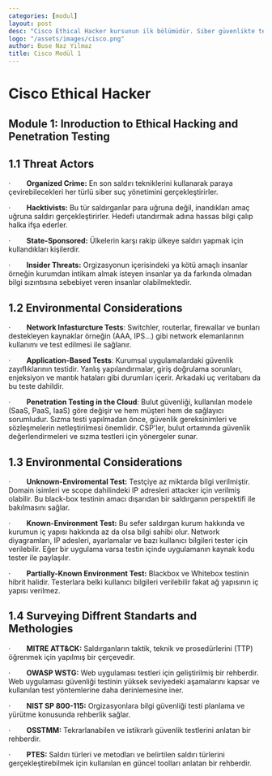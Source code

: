 ```yaml
---
categories: [modul]
layout: post
desc: "Cisco Ethical Hacker kursunun ilk bölümüdür. Siber güvenlikte tehdit aktörlerini, test ortamı türlerini, çevresel değerlendirmeleri ve farklı güvenlik test standartları ile metodolojilerini açıklamaktadır. Kurumların güvenlik zafiyetlerini belirlemek ve önlem almak amacıyla gerçekleştirilen sızma testlerinin kapsamı ve yaklaşımları detaylandırılmıştır. "
logo: "/assets/images/cisco.png"
author: Buse Naz Yılmaz
title: Cisco Modül 1 
---
```


# Cisco Ethical Hacker

<h2> Module 1: Inroduction to Ethical Hacking and Penetration Testing </h2>

## 1.1 Threat Actors

·        **Organized Crime:** En son saldırı tekniklerini kullanarak paraya çevirebilecekleri her türlü siber suç yönetimini gerçekleştirirler.

·        **Hacktivists:** Bu tür saldırganlar para uğruna değil, inandıkları amaç uğruna saldırı gerçekleştirirler. Hedefi utandırmak adına hassas bilgi çalıp halka ifşa ederler.

·        **State-Sponsored:** Ülkelerin karşı rakip ülkeye saldırı yapmak için kullandıkları kişilerdir.

·        **Insider Threats:** Orgizasyonun içerisindeki ya kötü amaçlı insanlar örneğin kurumdan intikam almak isteyen insanlar ya da farkında olmadan bilgi sızıntısına sebebiyet veren insanlar olabilmektedir.

## 1.2 Environmental Considerations

·        **Network Infasturcture Tests**: Switchler, routerlar, firewallar ve bunları destekleyen kaynaklar örneğin (AAA, IPS…) gibi network elemanlarının kullanımı ve test edilmesi ile sağlanır.

·        **Application-Based Tests**: Kurumsal uygulamalardaki güvenlik zayıflıklarının testidir. Yanlış yapılandırmalar, giriş doğrulama sorunları, enjeksiyon ve mantık hataları gibi durumları içerir. Arkadaki uç veritabanı da bu teste dahildir.

·        **Penetration Testing in the Cloud**: Bulut güvenliği, kullanılan modele (SaaS, PaaS, IaaS) göre değişir ve hem müşteri hem de sağlayıcı sorumludur. Sızma testi yapılmadan önce, güvenlik gereksinimleri ve sözleşmelerin netleştirilmesi önemlidir. CSP'ler, bulut ortamında güvenlik değerlendirmeleri ve sızma testleri için yönergeler sunar.

## 1.3 Environmental Considerations

·        **Unknown-Enviromental Test:** Testçiye az miktarda bilgi verilmiştir. Domain isimleri ve scope dahilindeki IP adresleri attacker için verilmiş olabilir. Bu black-box testinin amacı dışarıdan bir saldırganın perspektifi ile bakılmasını sağlar.

·        **Known-Environment Test:** Bu sefer saldırgan kurum hakkında ve kurumun iç yapısı hakkında az da olsa bilgi sahibi olur. Network diyagramları, IP adesleri, ayarlamalar ve bazı kullanıcı bilgileri tester için verilebilir. Eğer bir uygulama varsa testin içinde uygulamanın kaynak kodu tester ile paylaşılır.

·        **Partially-Known Environment Test:** Blackbox ve Whitebox testinin hibrit halidir. Testerlara belki kullanıcı bilgileri verilebilir fakat ağ yapısının iç yapısı verilmez.

## 1.4 Surveying Diffrent Standarts and Methologies

·        **MITRE ATT&CK:** Saldırganların taktik, teknik ve prosedürlerini (TTP) öğrenmek için yapılmış bir çerçevedir.

·        **OWASP WSTG:** Web uygulaması testleri için geliştirilmiş bir rehberdir. Web uygulaması güvenliği testinin yüksek seviyedeki aşamalarını kapsar ve kullanılan test yöntemlerine daha derinlemesine iner.

·        **NIST SP 800-115:** Orgizasyonlara bilgi güvenliği testi planlama ve yürütme konusunda rehberlik sağlar.

·        **OSSTMM:** Tekrarlanabilen ve istikrarlı güvenlik testlerini anlatan bir rehberdir.

·        **PTES:** Saldırı türleri ve metodları ve belirtilen saldırı türlerini gerçekleştirebilmek için kullanılan en güncel toolları anlatan bir rehberdir.
